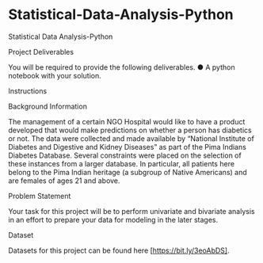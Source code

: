 # Statistical-Data-Analysis-Python
Statistical Data Analysis-Python

Project Deliverables

You will be required to provide the following deliverables.
● A python notebook with your solution.

Instructions

Background Information

The management of a certain NGO Hospital would like to have a product developed that
would make predictions on whether a person has diabetics or not.
The data were collected and made available by “National Institute of Diabetes and
Digestive and Kidney Diseases” as part of the Pima Indians Diabetes Database. Several
constraints were placed on the selection of these instances from a larger database. In
particular, all patients here belong to the Pima Indian heritage (a subgroup of Native
Americans) and are females of ages 21 and above.

Problem Statement

Your task for this project will be to perform univariate and bivariate analysis in an effort to
prepare your data for modeling in the later stages.

Dataset

Datasets for this project can be found here [https://bit.ly/3eoAbDS].
